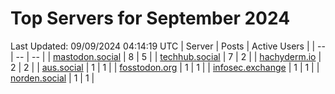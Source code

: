 # Top Servers for September 2024
Last Updated: 09/09/2024 04:14:19 UTC
| Server | Posts | Active Users |
| -- | -- | -- |
| [mastodon.social](https://mastodon.social/tags/PowerShell) | 8 | 5 |
| [techhub.social](https://techhub.social/tags/PowerShell) | 7 | 2 |
| [hachyderm.io](https://hachyderm.io/tags/PowerShell) | 2 | 2 |
| [aus.social](https://aus.social/tags/PowerShell) | 1 | 1 |
| [fosstodon.org](https://fosstodon.org/tags/PowerShell) | 1 | 1 |
| [infosec.exchange](https://infosec.exchange/tags/PowerShell) | 1 | 1 |
| [norden.social](https://norden.social/tags/PowerShell) | 1 | 1 |
